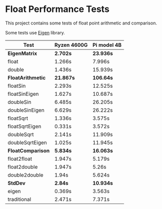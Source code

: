 # Float Performance Tests

This project contains some tests of float point arithmetic and comparison.

Some tests use [Eigen](https://eigen.tuxfamily.org/index.php?title=Main_Page) library.

| Test                | Ryzen 4600G | Pi model 4B |
| ------------------- | ----------- | ----------- |
| **EigenMatrix**     | **2.702s**  | **23.936s** |
| float               | 1.266s      | 7.996s      |
| double              | 1.436s      | 15.939s     |
| **FloatArithmetic** | **21.867s** | **106.64s** |
| floatSin            | 2.293s      | 12.525s     |
| floatSinEigen       | 1.627s      | 10.687s     |
| doubleSin           | 6.485s      | 26.205s     |
| doubleSinEigen      | 6.629s      | 26.222s     |
| floatSqrt           | 1.336s      | 3.575s      |
| floatSqrtEigen      | 0.331s      | 3.572s      |
| doubleSqrt          | 2.141s      | 11.909s     |
| doubleSqrtEigen     | 1.025s      | 11.945s     |
| **FloatComparison** | **5.834s**  | **16.063s** |
| float2float         | 1.947s      | 5.179s      |
| float2double        | 1.947s      | 5.26s       |
| double2double       | 1.94s       | 5.624s      |
| **StdDev**          | **2.84s**   | **10.934s** |
| eigen               | 0.369s      | 3.563s      |
| traditional         | 2.471s      | 7.371s      |
